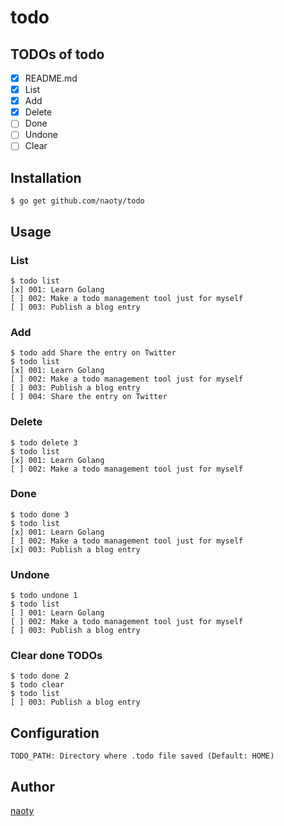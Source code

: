 # todo

## TODOs of todo

- [x] README.md
- [x] List
- [x] Add
- [x] Delete
- [ ] Done
- [ ] Undone
- [ ] Clear

## Installation

```
$ go get github.com/naoty/todo
```

## Usage

### List

```
$ todo list
[x] 001: Learn Golang
[ ] 002: Make a todo management tool just for myself
[ ] 003: Publish a blog entry
```

### Add

```
$ todo add Share the entry on Twitter
$ todo list
[x] 001: Learn Golang
[ ] 002: Make a todo management tool just for myself
[ ] 003: Publish a blog entry
[ ] 004: Share the entry on Twitter
```

### Delete

```
$ todo delete 3
$ todo list
[x] 001: Learn Golang
[ ] 002: Make a todo management tool just for myself
```

### Done

```
$ todo done 3
$ todo list
[x] 001: Learn Golang
[ ] 002: Make a todo management tool just for myself
[x] 003: Publish a blog entry
```

### Undone

```
$ todo undone 1
$ todo list
[ ] 001: Learn Golang
[ ] 002: Make a todo management tool just for myself
[ ] 003: Publish a blog entry
```

### Clear done TODOs

```
$ todo done 2
$ todo clear
$ todo list
[ ] 003: Publish a blog entry
```

## Configuration

```
TODO_PATH: Directory where .todo file saved (Default: HOME)
```

## Author

[naoty](https://github.com/naoty)

